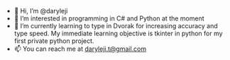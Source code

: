 - 👋 Hi, I’m @daryleji
- 👀 I’m interested in programming in C# and Python at the moment
- 🌱 I’m currently learning to type in Dvorak for increasing accuracy and type speed. My immediate learning objective is tkinter in python for my first private python project.
- 📫 You can reach me at daryleji.t@gmail.com

<!---
daryleji/daryleji is a ✨ special ✨ repository because its `README.md` (this file) appears on your GitHub profile.
You can click the Preview link to take a look at your changes.
--->
